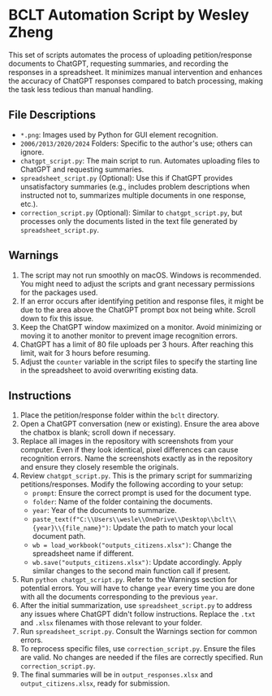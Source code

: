 # BCLT Automation Script by Wesley Zheng

This set of scripts automates the process of uploading petition/response documents to ChatGPT, requesting summaries, and recording the responses in a spreadsheet. It minimizes manual intervention and enhances the accuracy of ChatGPT responses compared to batch processing, making the task less tedious than manual handling.

## File Descriptions

- `*.png`: Images used by Python for GUI element recognition.
- `2006/2013/2020/2024` Folders: Specific to the author's use; others can ignore.
- `chatgpt_script.py`: The main script to run. Automates uploading files to ChatGPT and requesting summaries.
- `spreadsheet_script.py` (Optional): Use this if ChatGPT provides unsatisfactory summaries (e.g., includes problem descriptions when instructed not to, summarizes multiple documents in one response, etc.).
- `correction_script.py` (Optional): Similar to `chatgpt_script.py`, but processes only the documents listed in the text file generated by `spreadsheet_script.py`.

## Warnings

1. The script may not run smoothly on macOS. Windows is recommended. You might need to adjust the scripts and grant necessary permissions for the packages used.
2. If an error occurs after identifying petition and response files, it might be due to the area above the ChatGPT prompt box not being white. Scroll down to fix this issue.
3. Keep the ChatGPT window maximized on a monitor. Avoid minimizing or moving it to another monitor to prevent image recognition errors.
4. ChatGPT has a limit of 80 file uploads per 3 hours. After reaching this limit, wait for 3 hours before resuming.
5. Adjust the `counter` variable in the script files to specify the starting line in the spreadsheet to avoid overwriting existing data.

## Instructions

1. Place the petition/response folder within the `bclt` directory.
2. Open a ChatGPT conversation (new or existing). Ensure the area above the chatbox is blank; scroll down if necessary.
3. Replace all images in the repository with screenshots from your computer. Even if they look identical, pixel differences can cause recognition errors. Name the screenshots exactly as in the repository and ensure they closely resemble the originals.
4. Review `chatgpt_script.py`. This is the primary script for summarizing petitions/responses. Modify the following according to your setup:
   - `prompt`: Ensure the correct prompt is used for the document type.
   - `folder`: Name of the folder containing the documents.
   - `year`: Year of the documents to summarize.
   - `paste_text(f"C:\\Users\\wesle\\OneDrive\\Desktop\\bclt\\{year}\\{file_name}")`: Update the path to match your local document path.
   - `wb = load_workbook("outputs_citizens.xlsx")`: Change the spreadsheet name if different.
   - `wb.save("outputs_citizens.xlsx")`: Update accordingly.
     Apply similar changes to the second main function call if present.
5. Run `python chatgpt_script.py`. Refer to the Warnings section for potential errors. You will have to change `year` every time you are done with all the documents corresponding to the previous `year`.
6. After the initial summarization, use `spreadsheet_script.py` to address any issues where ChatGPT didn't follow instructions. Replace the `.txt` and `.xlsx` filenames with those relevant to your folder.
7. Run `spreadsheet_script.py`. Consult the Warnings section for common errors.
8. To reprocess specific files, use `correction_script.py`. Ensure the files are valid. No changes are needed if the files are correctly specified. Run `correction_script.py`.
9. The final summaries will be in `output_responses.xlsx` and `output_citizens.xlsx`, ready for submission.
